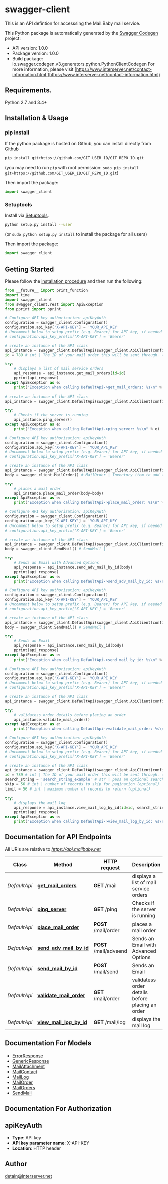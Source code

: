 # swagger-client
This is an API defintion for accesssing the Mail.Baby mail service.

This Python package is automatically generated by the [Swagger Codegen](https://github.com/swagger-api/swagger-codegen) project:

- API version: 1.0.0
- Package version: 1.0.0
- Build package: io.swagger.codegen.v3.generators.python.PythonClientCodegen
For more information, please visit [https://www.interserver.net/contact-information.html](https://www.interserver.net/contact-information.html)

## Requirements.

Python 2.7 and 3.4+

## Installation & Usage
### pip install

If the python package is hosted on Github, you can install directly from Github

```sh
pip install git+https://github.com/GIT_USER_ID/GIT_REPO_ID.git
```
(you may need to run `pip` with root permission: `sudo pip install git+https://github.com/GIT_USER_ID/GIT_REPO_ID.git`)

Then import the package:
```python
import swagger_client 
```

### Setuptools

Install via [Setuptools](http://pypi.python.org/pypi/setuptools).

```sh
python setup.py install --user
```
(or `sudo python setup.py install` to install the package for all users)

Then import the package:
```python
import swagger_client
```

## Getting Started

Please follow the [installation procedure](#installation--usage) and then run the following:

```python
from __future__ import print_function
import time
import swagger_client
from swagger_client.rest import ApiException
from pprint import pprint

# Configure API key authorization: apiKeyAuth
configuration = swagger_client.Configuration()
configuration.api_key['X-API-KEY'] = 'YOUR_API_KEY'
# Uncomment below to setup prefix (e.g. Bearer) for API key, if needed
# configuration.api_key_prefix['X-API-KEY'] = 'Bearer'

# create an instance of the API class
api_instance = swagger_client.DefaultApi(swagger_client.ApiClient(configuration))
id = 789 # int | The ID of your mail order this will be sent through. (optional)

try:
    # displays a list of mail service orders
    api_response = api_instance.get_mail_orders(id=id)
    pprint(api_response)
except ApiException as e:
    print("Exception when calling DefaultApi->get_mail_orders: %s\n" % e)

# create an instance of the API class
api_instance = swagger_client.DefaultApi(swagger_client.ApiClient(configuration))

try:
    # Checks if the server is running
    api_instance.ping_server()
except ApiException as e:
    print("Exception when calling DefaultApi->ping_server: %s\n" % e)

# Configure API key authorization: apiKeyAuth
configuration = swagger_client.Configuration()
configuration.api_key['X-API-KEY'] = 'YOUR_API_KEY'
# Uncomment below to setup prefix (e.g. Bearer) for API key, if needed
# configuration.api_key_prefix['X-API-KEY'] = 'Bearer'

# create an instance of the API class
api_instance = swagger_client.DefaultApi(swagger_client.ApiClient(configuration))
body = swagger_client.MailOrder() # MailOrder | Inventory item to add (optional)

try:
    # places a mail order
    api_instance.place_mail_order(body=body)
except ApiException as e:
    print("Exception when calling DefaultApi->place_mail_order: %s\n" % e)

# Configure API key authorization: apiKeyAuth
configuration = swagger_client.Configuration()
configuration.api_key['X-API-KEY'] = 'YOUR_API_KEY'
# Uncomment below to setup prefix (e.g. Bearer) for API key, if needed
# configuration.api_key_prefix['X-API-KEY'] = 'Bearer'

# create an instance of the API class
api_instance = swagger_client.DefaultApi(swagger_client.ApiClient(configuration))
body = swagger_client.SendMail() # SendMail | 

try:
    # Sends an Email with Advanced Options
    api_response = api_instance.send_adv_mail_by_id(body)
    pprint(api_response)
except ApiException as e:
    print("Exception when calling DefaultApi->send_adv_mail_by_id: %s\n" % e)

# Configure API key authorization: apiKeyAuth
configuration = swagger_client.Configuration()
configuration.api_key['X-API-KEY'] = 'YOUR_API_KEY'
# Uncomment below to setup prefix (e.g. Bearer) for API key, if needed
# configuration.api_key_prefix['X-API-KEY'] = 'Bearer'

# create an instance of the API class
api_instance = swagger_client.DefaultApi(swagger_client.ApiClient(configuration))
body = swagger_client.SendMail() # SendMail | 

try:
    # Sends an Email
    api_response = api_instance.send_mail_by_id(body)
    pprint(api_response)
except ApiException as e:
    print("Exception when calling DefaultApi->send_mail_by_id: %s\n" % e)

# Configure API key authorization: apiKeyAuth
configuration = swagger_client.Configuration()
configuration.api_key['X-API-KEY'] = 'YOUR_API_KEY'
# Uncomment below to setup prefix (e.g. Bearer) for API key, if needed
# configuration.api_key_prefix['X-API-KEY'] = 'Bearer'

# create an instance of the API class
api_instance = swagger_client.DefaultApi(swagger_client.ApiClient(configuration))

try:
    # validatess order details before placing an order
    api_instance.validate_mail_order()
except ApiException as e:
    print("Exception when calling DefaultApi->validate_mail_order: %s\n" % e)

# Configure API key authorization: apiKeyAuth
configuration = swagger_client.Configuration()
configuration.api_key['X-API-KEY'] = 'YOUR_API_KEY'
# Uncomment below to setup prefix (e.g. Bearer) for API key, if needed
# configuration.api_key_prefix['X-API-KEY'] = 'Bearer'

# create an instance of the API class
api_instance = swagger_client.DefaultApi(swagger_client.ApiClient(configuration))
id = 789 # int | The ID of your mail order this will be sent through. (optional)
search_string = 'search_string_example' # str | pass an optional search string for looking up inventory (optional)
skip = 56 # int | number of records to skip for pagination (optional)
limit = 56 # int | maximum number of records to return (optional)

try:
    # displays the mail log
    api_response = api_instance.view_mail_log_by_id(id=id, search_string=search_string, skip=skip, limit=limit)
    pprint(api_response)
except ApiException as e:
    print("Exception when calling DefaultApi->view_mail_log_by_id: %s\n" % e)
```

## Documentation for API Endpoints

All URIs are relative to *https://api.mailbaby.net*

Class | Method | HTTP request | Description
------------ | ------------- | ------------- | -------------
*DefaultApi* | [**get_mail_orders**](docs/DefaultApi.md#get_mail_orders) | **GET** /mail | displays a list of mail service orders
*DefaultApi* | [**ping_server**](docs/DefaultApi.md#ping_server) | **GET** /ping | Checks if the server is running
*DefaultApi* | [**place_mail_order**](docs/DefaultApi.md#place_mail_order) | **POST** /mail/order | places a mail order
*DefaultApi* | [**send_adv_mail_by_id**](docs/DefaultApi.md#send_adv_mail_by_id) | **POST** /mail/advsend | Sends an Email with Advanced Options
*DefaultApi* | [**send_mail_by_id**](docs/DefaultApi.md#send_mail_by_id) | **POST** /mail/send | Sends an Email
*DefaultApi* | [**validate_mail_order**](docs/DefaultApi.md#validate_mail_order) | **GET** /mail/order | validatess order details before placing an order
*DefaultApi* | [**view_mail_log_by_id**](docs/DefaultApi.md#view_mail_log_by_id) | **GET** /mail/log | displays the mail log

## Documentation For Models

 - [ErrorResponse](docs/ErrorResponse.md)
 - [GenericResponse](docs/GenericResponse.md)
 - [MailAttachment](docs/MailAttachment.md)
 - [MailContact](docs/MailContact.md)
 - [MailLog](docs/MailLog.md)
 - [MailOrder](docs/MailOrder.md)
 - [MailOrders](docs/MailOrders.md)
 - [SendMail](docs/SendMail.md)

## Documentation For Authorization


## apiKeyAuth

- **Type**: API key
- **API key parameter name**: X-API-KEY
- **Location**: HTTP header


## Author

detain@interserver.net
